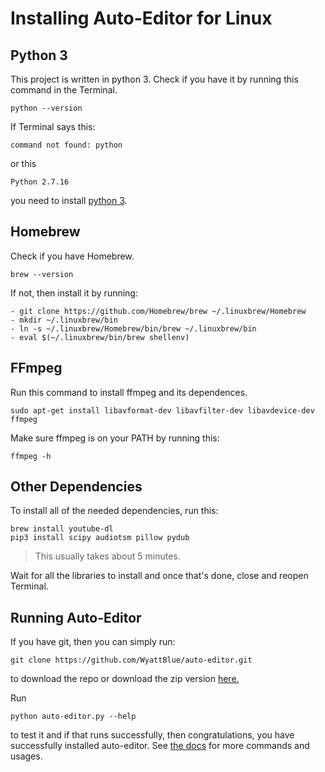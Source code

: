 # Installing Auto-Editor for Linux
## Python 3
This project is written in python 3. Check if you have it by running this command in the Terminal.
```terminal
python --version
```

If Terminal says this:

```terminal
command not found: python
```

or this
```terminal
Python 2.7.16
```

you need to install [python 3](https://www.python.org/downloads/).

## Homebrew
Check if you have Homebrew.

```terminal
brew --version
```

If not, then install it by running:

```terminal
- git clone https://github.com/Homebrew/brew ~/.linuxbrew/Homebrew
- mkdir ~/.linuxbrew/bin
- ln -s ~/.linuxbrew/Homebrew/bin/brew ~/.linuxbrew/bin
- eval $(~/.linuxbrew/bin/brew shellenv)
```

## FFmpeg

Run this command to install ffmpeg and its dependences.

```terminal
sudo apt-get install libavformat-dev libavfilter-dev libavdevice-dev ffmpeg
```

Make sure ffmpeg is on your PATH by running this:

```terminal
ffmpeg -h
```

## Other Dependencies
To install all of the needed dependencies, run this:
```terminal
brew install youtube-dl
pip3 install scipy audiotsm pillow pydub
```
> This usually takes about 5 minutes.

Wait for all the libraries to install and once that's done, close and reopen Terminal.

## Running Auto-Editor

If you have git, then you can simply run:
```terminal
git clone https://github.com/WyattBlue/auto-editor.git
```

to download the repo or download the zip version [here.](https://github.com/WyattBlue/auto-editor/archive/master.zip)

Run
```terminal
python auto-editor.py --help
```
to test it and if that runs successfully, then congratulations, you have successfully installed auto-editor. See [the docs](/github%20resources/docs.md) for more commands and usages.
